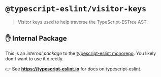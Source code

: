 # `@typescript-eslint/visitor-keys`

> Visitor keys used to help traverse the TypeScript-ESTree AST.

## ✋ Internal Package

This is an _internal package_ to the [typescript-eslint monorepo](https://github.com/typescript-eslint/typescript-eslint).
You likely don't want to use it directly.

👉 See **<https://typescript-eslint.io>** for docs on typescript-eslint.
